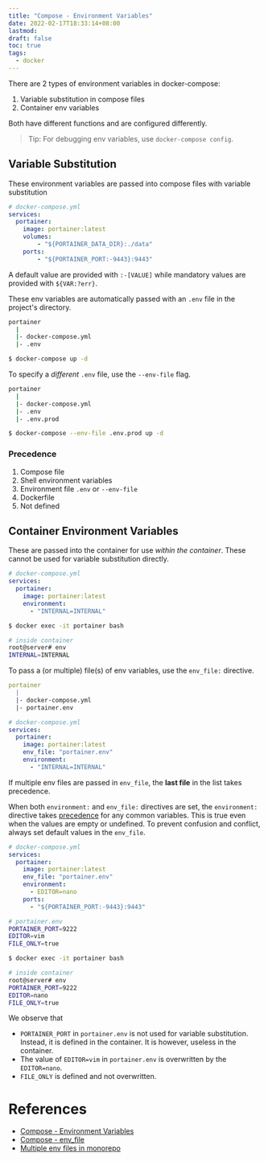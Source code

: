 ```yaml
---
title: "Compose - Environment Variables"
date: 2022-02-17T18:33:14+08:00
lastmod:
draft: false
toc: true
tags:
  - docker
---
```


There are 2 types of environment variables in docker-compose:
1. Variable substitution in compose files
2. Container env variables

Both have different functions and are configured differently.

>Tip: For debugging env variables, use `docker-compose config`.

## Variable Substitution
These environment variables are passed into compose files with variable
substitution

```yaml
# docker-compose.yml
services:
  portainer:
    image: portainer:latest
    volumes:
        - "${PORTAINER_DATA_DIR}:./data"
    ports:
        - "${PORTAINER_PORT:-9443}:9443"
```

A default value are provided with `:-[VALUE]` while mandatory values are provided
with `${VAR:?err}`.

These env variables are automatically passed with an `.env` file in the
project's directory.

```bash
portainer
  |
  |- docker-compose.yml
  |- .env

$ docker-compose up -d
```

To specify a *different* `.env` file, use the `--env-file` flag.

```bash
portainer
  |
  |- docker-compose.yml
  |- .env
  |- .env.prod

$ docker-compose --env-file .env.prod up -d
```

### Precedence
1. Compose file
2. Shell environment variables
3. Environment file `.env` or `--env-file`
4. Dockerfile
5. Not defined

## Container Environment Variables

These are passed into the container for use *within the container*. These cannot
be used for variable substitution directly.

```yaml
# docker-compose.yml
services:
  portainer:
    image: portainer:latest
	environment:
	  - "INTERNAL=INTERNAL"
```

```bash
$ docker exec -it portainer bash

# inside container
root@server# env
INTERNAL=INTERNAL
```

To pass a (or multiple) file(s) of env variables, use the `env_file:` directive.

```yaml
portainer
  |
  |- docker-compose.yml
  |- portainer.env

# docker-compose.yml
services:
  portainer:
    image: portainer:latest
	env_file: "portainer.env"
	environment:
	  - "INTERNAL=INTERNAL"
```

If multiple env files are passed in `env_file`, the **last file** in the list
takes precedence.

When both `environment:` and `env_file:` directives are set, the `environment:`
directive takes
[precedence](https://github.com/docker/docker.github.io/pull/4177) for any
common variables. This is true even when the values are empty or undefined. To
prevent confusion and conflict, always set default values in the `env_file`.


```yaml
# docker-compose.yml
services:
  portainer:
    image: portainer:latest
	env_file: "portainer.env"
	environment:
	  - EDITOR=nano
	ports:
	  - "${PORTAINER_PORT:-9443}:9443"
```

```bash
# portainer.env
PORTAINER_PORT=9222
EDITOR=vim
FILE_ONLY=true

$ docker exec -it portainer bash

# inside container
root@server# env
PORTAINER_PORT=9222
EDITOR=nano
FILE_ONLY=true
```

We observe that
- `PORTAINER_PORT` in `portainer.env` is not used for variable substitution.
  Instead, it is defined in the container. It is however, useless in the
  container.
- The value of `EDITOR=vim` in `portainer.env` is overwritten by the `EDITOR=nano`.
- `FILE_ONLY` is defined and not overwritten.

# References
- [Compose - Environment Variables](https://docs.docker.com/compose/environment-variables/#substitute-environment-variables-in-compose-files)
- [Compose - env_file](https://docs.docker.com/compose/compose-file/compose-file-v3/#env_file)
- [Multiple env files in monorepo](https://github.com/docker/compose/issues/6392)
